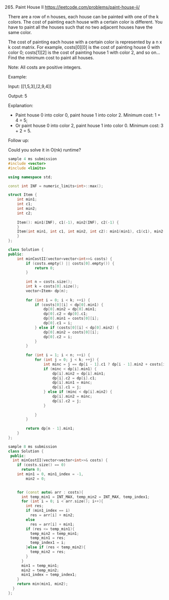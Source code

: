 265. Paint House II
https://leetcode.com/problems/paint-house-ii/

There are a row of n houses, each house can be painted with one of the k colors. The cost of painting each house with a certain color is different. You have to paint all the houses such that no two adjacent houses have the same color.

The cost of painting each house with a certain color is represented by a n x k cost matrix. For example, costs[0][0] is the cost of painting house 0 with color 0; costs[1][2] is the cost of painting house 1 with color 2, and so on... Find the minimum cost to paint all houses.

Note: All costs are positive integers.

Example:

Input: [[1,5,3],[2,9,4]]

Output: 5

Explanation: 
+ Paint house 0 into color 0, paint house 1 into color 2. Minimum cost: 1 + 4 = 5;  
+ Or paint house 0 into color 2, paint house 1 into color 0. Minimum cost: 3 + 2 = 5.  
             
Follow up:

Could you solve it in O(nk) runtime?

```cpp
sample 4 ms submission
#include <vector>
#include <limits>

using namespace std;

const int INF = numeric_limits<int>::max();

struct Item {
    int min1;
    int c1;
    int min2;
    int c2;
    
    Item(): min1(INF), c1(-1), min2(INF), c2(-1) {
    }
    Item(int min1, int c1, int min2, int c2): min1(min1), c1(c1), min2(min2), c2(c2) {
    }
};

class Solution {
public:
    int minCostII(vector<vector<int>>& costs) {
        if (costs.empty() || costs[0].empty()) {
            return 0;
        }
        
        int n = costs.size();
        int k = costs[0].size();
        vector<Item> dp(n);
        
        for (int i = 0; i < k; ++i) {
            if (costs[0][i] < dp[0].min1) {
                dp[0].min2 = dp[0].min1;
                dp[0].c2 = dp[0].c1;
                dp[0].min1 = costs[0][i];
                dp[0].c1 = i;
            } else if (costs[0][i] < dp[0].min2) {
                dp[0].min2 = costs[0][i];
                dp[0].c2 = i;
            }
        }
        
        for (int i = 1; i < n; ++i) {
            for (int j = 0; j < k; ++j) {
                int minc = j == dp[i - 1].c1 ? dp[i - 1].min2 + costs[i][j] : dp[i - 1].min1 + costs[i][j];
                if (minc < dp[i].min1) {
                    dp[i].min2 = dp[i].min1;
                    dp[i].c2 = dp[i].c1;
                    dp[i].min1 = minc;
                    dp[i].c1 = j;
                } else if (minc < dp[i].min2) {
                    dp[i].min2 = minc;
                    dp[i].c2 = j;
                }
                
            }
        }
        
        return dp[n - 1].min1;
    }
};

sample 8 ms submission
class Solution {
 public:
  int minCostII(vector<vector<int>>& costs) {
    if (costs.size() == 0)
      return 0;
    int min1 = 0, min1_index = -1,
        min2 = 0;
    

    for (const auto& arr : costs){
      int temp_min1 = INT_MAX, temp_min2 = INT_MAX, temp_index1;
      for (int i = 0; i < arr.size(); i++){
        int res;
        if (min1_index == i)
          res = arr[i] + min2;
        else
          res = arr[i] + min1;
        if (res <= temp_min1){
          temp_min2 = temp_min1;
          temp_min1 = res;
          temp_index1 = i;
        }else if (res < temp_min2){
          temp_min2 = res;
        }
      }
      min1 = temp_min1;
      min2 = temp_min2;
      min1_index = temp_index1;
    }
    return min(min1, min2);
  }
};
```
